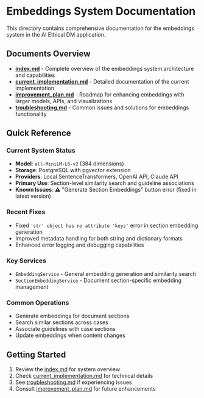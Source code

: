 # Embeddings System Documentation

This directory contains comprehensive documentation for the embeddings system in the AI Ethical DM application.

## Documents Overview

- **[index.md](index.md)** - Complete overview of the embeddings system architecture and capabilities
- **[current_implementation.md](current_implementation.md)** - Detailed documentation of the current implementation
- **[improvement_plan.md](improvement_plan.md)** - Roadmap for enhancing embeddings with larger models, APIs, and visualizations
- **[troubleshooting.md](troubleshooting.md)** - Common issues and solutions for embeddings functionality

## Quick Reference

### Current System Status
- **Model**: `all-MiniLM-L6-v2` (384 dimensions)
- **Storage**: PostgreSQL with pgvector extension  
- **Providers**: Local SentenceTransformers, OpenAI API, Claude API
- **Primary Use**: Section-level similarity search and guideline associations
- **Known Issues**: ⚠️ "Generate Section Embeddings" button error (fixed in latest version)

### Recent Fixes
- Fixed `'str' object has no attribute 'keys'` error in section embedding generation
- Improved metadata handling for both string and dictionary formats
- Enhanced error logging and debugging capabilities

### Key Services
- `EmbeddingService` - General embedding generation and similarity search
- `SectionEmbeddingService` - Document section-specific embedding management

### Common Operations
- Generate embeddings for document sections
- Search similar sections across cases
- Associate guidelines with case sections
- Update embeddings when content changes

## Getting Started

1. Review the [index.md](index.md) for system overview
2. Check [current_implementation.md](current_implementation.md) for technical details
3. See [troubleshooting.md](troubleshooting.md) if experiencing issues
4. Consult [improvement_plan.md](improvement_plan.md) for future enhancements